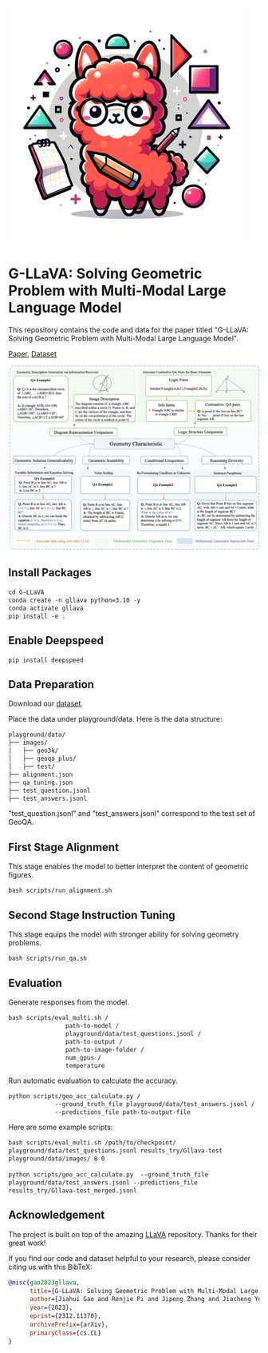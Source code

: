 
![ex1](asset/logo.png)

# G-LLaVA: Solving Geometric Problem with Multi-Modal Large Language Model

This repository contains the code and data for the paper titled "G-LLaVA: Solving Geometric Problem with Multi-Modal Large
Language Model".

[Paper](https://arxiv.org/pdf/2312.11370.pdf), [Dataset](https://huggingface.co/datasets/Luckyjhg/Geo170K/tree/main)


![ex1](asset/geollava_mainfigure.png)


## Install Packages
```
cd G-LLaVA
conda create -n gllava python=3.10 -y
conda activate gllava
pip install -e .
```
## Enable Deepspeed
```
pip install deepspeed
```

## Data Preparation

[comment]: <> (Download the COCO dataset from [huggingface] &#40;To be published&#41;.)
Download our [dataset](https://huggingface.co/datasets/Luckyjhg/Geo170K/tree/main).

Place the data under playground/data.
Here is the data structure:
```
playground/data/
├── images/
│   ├── geo3k/
│   ├── geoqa_plus/
│   ├── test/
├── alignment.json
├── qa_tuning.json
├── test_question.jsonl
├── test_answers.jsonl
```
"test_question.jsonl" and "test_answers.jsonl" correspond to the test set of GeoQA. 

## First Stage Alignment
This stage enables the model to better interpret the content of geometric figures.
```
bash scripts/run_alignment.sh
```

## Second Stage Instruction Tuning
This stage equips the model with stronger ability for solving geometry problems.

```
bash scripts/run_qa.sh
```

## Evaluation
Generate responses from the model.
```
bash scripts/eval_multi.sh /
                path-to-model /
                playground/data/test_questions.jsonl /
                path-to-output /
                path-to-image-folder /
                num_gpus /
                temperature
```
Run automatic evaluation to calculate the accuracy.
```
python scripts/geo_acc_calculate.py /
             --ground_truth_file playground/data/test_answers.jsonl /
             --predictions_file path-to-output-file
```

Here are some example scripts:
```
bash scripts/eval_multi.sh /path/to/checkpoint/ playground/data/test_questions.jsonl results_try/Gllava-test playground/data/images/ 8 0

python scripts/geo_acc_calculate.py  --ground_truth_file playground/data/test_answers.jsonl --predictions_file results_try/Gllava-test_merged.jsonl
```

## Acknowledgement
The project is built on top of the amazing [LLaVA](https://github.com/haotian-liu/LLaVA) repository. Thanks for their great work!


If you find our code and dataset helpful to your research, please consider citing us with this BibTeX:
```bibtex
@misc{gao2023gllava,
      title={G-LLaVA: Solving Geometric Problem with Multi-Modal Large Language Model}, 
      author={Jiahui Gao and Renjie Pi and Jipeng Zhang and Jiacheng Ye and Wanjun Zhong and Yufei Wang and Lanqing Hong and Jianhua Han and Hang Xu and Zhenguo Li and Lingpeng Kong},
      year={2023},
      eprint={2312.11370},
      archivePrefix={arXiv},
      primaryClass={cs.CL}
}
```